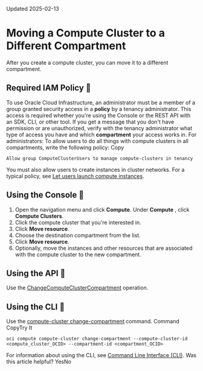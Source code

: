 Updated 2025-02-13
# Moving a Compute Cluster to a Different Compartment
After you create a compute cluster, you can move it to a different compartment.
## Required IAM Policy 🔗 
To use Oracle Cloud Infrastructure, an administrator must be a member of a group granted security access in a **policy** by a tenancy administrator. This access is required whether you're using the Console or the REST API with an SDK, CLI, or other tool. If you get a message that you don't have permission or are unauthorized, verify with the tenancy administrator what type of access you have and which **compartment** your access works in.
For administrators: To allow users to do all things with compute clusters in all compartments, write the following policy:
Copy
```
Allow group ComputeClusterUsers to manage compute-clusters in tenancy
```

You must also allow users to create instances in cluster networks. For a typical policy, see [Let users launch compute instances](https://docs.oracle.com/iaas/Content/Identity/Concepts/commonpolicies.htm#launch-instances).
## Using the Console 🔗 
  1. Open the navigation menu and click **Compute**. Under **Compute** , click **Compute Clusters**.
  2. Click the compute cluster that you're interested in.
  3. Click **Move resource**.
  4. Choose the destination compartment from the list.
  5. Click **Move resource**.
  6. Optionally, move the instances and other resources that are associated with the compute cluster to the new compartment.


## Using the API 🔗 
Use the [ChangeComputeClusterCompartment](https://docs.oracle.com/iaas/api/#/en/iaas/latest/ComputeCluster/ChangeComputeClusterCompartment) operation.
## Using the CLI 🔗 
Use the [compute-cluster change-compartment](https://docs.oracle.com/iaas/tools/oci-cli/latest/oci_cli_docs/cmdref/compute/compute-cluster/change-compartment.html) command.
Command
CopyTry It
```
oci compute compute-cluster change-compartment --compute-cluster-id <compute_cluster_OCID> --compartment-id <compartment_OCID>
```

For information about using the CLI, see [Command Line Interface (CLI)](https://docs.oracle.com/iaas/Content/API/Concepts/cliconcepts.htm).
Was this article helpful?
YesNo

